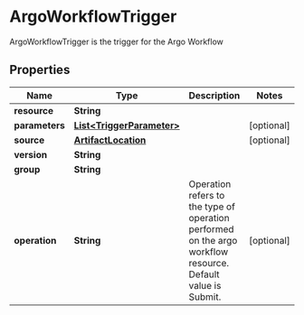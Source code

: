 

# ArgoWorkflowTrigger

ArgoWorkflowTrigger is the trigger for the Argo Workflow
## Properties

Name | Type | Description | Notes
------------ | ------------- | ------------- | -------------
**resource** | **String** |  | 
**parameters** | [**List&lt;TriggerParameter&gt;**](TriggerParameter.md) |  |  [optional]
**source** | [**ArtifactLocation**](ArtifactLocation.md) |  |  [optional]
**version** | **String** |  | 
**group** | **String** |  | 
**operation** | **String** | Operation refers to the type of operation performed on the argo workflow resource. Default value is Submit. |  [optional]



